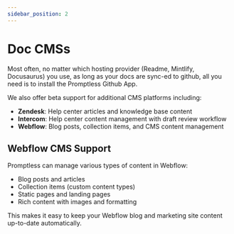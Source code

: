 ```yaml
---
sidebar_position: 2
---
```


# Doc CMSs

Most often, no matter which hosting provider (Readme, Mintlify, Docusaurus) you use, as long as your docs are sync-ed to github, all you need is to install the Promptless Github App.

We also offer beta support for additional CMS platforms including:
- **Zendesk**: Help center articles and knowledge base content
- **Intercom**: Help center content management with draft review workflow
- **Webflow**: Blog posts, collection items, and CMS content management

## Webflow CMS Support

Promptless can manage various types of content in Webflow:
- Blog posts and articles
- Collection items (custom content types)
- Static pages and landing pages
- Rich content with images and formatting

This makes it easy to keep your Webflow blog and marketing site content up-to-date automatically.